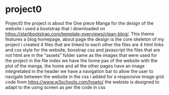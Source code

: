 # project0
Project0
the project is about the One piece Manga
for the design of the website i used a bootstrap that i downloaded on https://startbootstrap.com/template-overviews/clean-blog/. This theme features a blog homepage, about page
the design is the core skeleton of my project 
i created 4 files that are linked to each other
the files are 4 html links and css style for the website, boostrap css and javascript
the files that are not html are in the "assets" folder same as the images that were used for the project
in the file index we have the home pas of the website with the plot of the manga, the home and all the other pages have an image integretated in the header
we have a navigation bar to allow the user to navigate between the website
in the css i added for a responsive image grid code from https://www.w3schools.com/howto/ 
the webiste is designed to adapt to the using screen as per the code in css 
